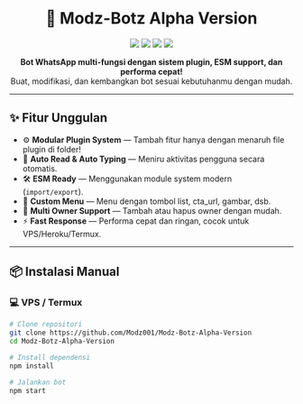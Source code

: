<h1 align="center">🚀 Modz-Botz Alpha Version</h1>
<p align="center">
  <img src="https://img.shields.io/github/stars/Modz001/Modz-Botz-Alpha-Version?style=flat-square" />
  <img src="https://img.shields.io/github/forks/Modz001/Modz-Botz-Alpha-Version?style=flat-square" />
  <img src="https://img.shields.io/github/license/Modz001/Modz-Botz-Alpha-Version?style=flat-square" />
  <img src="https://img.shields.io/badge/Node.js-18.x-green?style=flat-square&logo=node.js" />
</p>

<p align="center">
  <b>Bot WhatsApp multi-fungsi dengan sistem plugin, ESM support, dan performa cepat!</b><br>
  Buat, modifikasi, dan kembangkan bot sesuai kebutuhanmu dengan mudah.
</p>

---

## ✨ Fitur Unggulan

- ⚙️ **Modular Plugin System** — Tambah fitur hanya dengan menaruh file plugin di folder!
- 🧠 **Auto Read & Auto Typing** — Meniru aktivitas pengguna secara otomatis.
- 🛠️ **ESM Ready** — Menggunakan module system modern (`import/export`).
- 🧩 **Custom Menu** — Menu dengan tombol list, cta_url, gambar, dsb.
- 🔐 **Multi Owner Support** — Tambah atau hapus owner dengan mudah.
- ⚡ **Fast Response** — Performa cepat dan ringan, cocok untuk VPS/Heroku/Termux.

---

## 📦 Instalasi Manual

### 💻 VPS / Termux

```bash
# Clone repositori
git clone https://github.com/Modz001/Modz-Botz-Alpha-Version
cd Modz-Botz-Alpha-Version

# Install dependensi
npm install

# Jalankan bot
npm start

